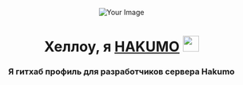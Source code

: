 <p align="center">
    <img src="https://cdn.discordapp.com/icons/793336829280780331/a_ee8d60a5bb865195dab351a522cbaea3.png" alt="Your Image">
</p>
<h1 align="center">Хеллоу, я <a href="https://hakumo.xyz/" target="_blank">HAKUMO</a> 
<img src="https://github.com/blackcater/blackcater/raw/main/images/Hi.gif" height="32"/></h1>
<h3 align="center">Я гитхаб профиль для разработчиков сервера Hakumo</h3>
